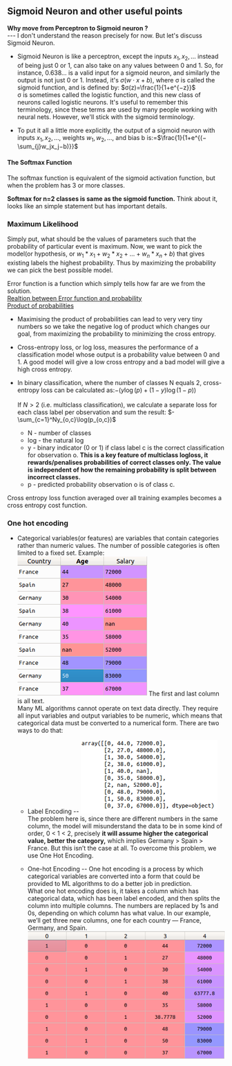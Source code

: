 ## Sigmoid Neuron and other useful points
**Why move from Perceptron to Sigmoid neuron ?**
<br/>--- I don't understand the reason precisely for now. But let's discuss Sigmoid Neuron.

 * Sigmoid Neuron is like a perceptron, except the inputs $x_1,x_2,…$ instead of being just 0 or 1, can also take on any values between 0 and 1. So, for instance, 0.638… is a valid input for a sigmoid neuron, and similarly the output is not just 0 or 1. Instead, it's $σ(w⋅x+b)$, where σ is called the sigmoid function, and is defined by:
                 $σ(z)=\frac{1}{1+e^{−z}}$
 <br/>σ is sometimes called the logistic function, and this new class of neurons called logistic neurons. It's useful to remember this terminology, since these terms are used by many people working with neural nets. However, we'll stick with the sigmoid terminology.

 * To put it all a little more explicitly, the output of a sigmoid neuron with inputs $x_1,x_2,…,$ weights $w_{1},w_{2},…,$ and bias b is:=$\frac{1}{1+e^{(−\sum_{j}w_jx_j−b)}}$

#### The Softmax Function
The softmax function is equivalent of the sigmoid activation function, but when the problem has 3 or more classes.

**Softmax for n=2 classes is same as the sigmoid function.** Think about it, looks like an simple statement but has important details.

### Maximum Likelihood
Simply put, what should be the values of parameters such that the probability of particular event is maximum.
Now, we want to pick the model(or hypothesis, or $w_1*x_1 + w_2*x_2 + ...+ w_n*x_n + b$) that gives existing labels the highest probability. Thus by maximizing the probability we can pick the best possible model.<br/>

Error function is a function which simply tells how far are we from the solution.
<br/>[Realtion between Error function and probability](https://www.youtube.com/watch?v=-xxrisIvD0E)<br/> [Product of probabilities](https://www.youtube.com/watch?time_continue=22&v=njq6bYrPqSU)
 * Maximising the product of probabilities can lead to very very tiny numbers so we take the negative log of product which changes our goal, from maximizing the probability to minimizing the cross entropy.

 * Cross-entropy loss, or log loss, measures the performance of a classification model whose output is a probability value between 0 and 1. A good model will give a low cross entropy and a bad model will give a high cross entropy.
 * In binary classification, where the number of classes N equals 2, cross-entropy loss can be calculated as:$-{(y\log(p) + (1 - y)\log(1 - p))}$<br/><br/>
 If $N>2$ (i.e. multiclass classification), we calculate a separate loss for each class label per observation and sum the result:
 $-\sum_{c=1}^Ny_{o,c}\log(p_{o,c})$
     * N - number of classes
     * log - the natural log
     * y - binary indicator (0 or 1) if class label c is the correct classification for observation o. **This is a key feature of multiclass logloss, it rewards/penalises probabilities of correct classes only. The value is independent of how the remaining probability is split between incorrect classes.**
     * p - predicted probability observation o is of class c.

Cross entropy loss function averaged over all training examples becomes a cross entropy cost function.




### One hot encoding
 * Categorical variables(or features) are variables that contain categories rather than numeric values. The number of possible categories is often limited to a fixed set. Example:![alt text](Images/cat_data.png) The first and last column is all text.<br/> Many ML algorithms cannot operate on text data directly. They require all input variables and output variables to be numeric, which means that categorical data must be converted to a numerical form. There are two ways to do that:
   * Label Encoding -- ![alt text](Images/lab_en.png "LabelEncoder class from the sklearn library")The problem here is, since there are different numbers in the same column, the model will misunderstand the data to be in some kind of order, 0 < 1 < 2, precisely **it will assume higher the categorical value, better the category,** which implies Germany > Spain > France. But this isn’t the case at all. To overcome this problem, we use One Hot Encoding.

   * One-hot Encoding -- One hot encoding is a process by which categorical variables are converted into a form that could be provided to ML algorithms to do a better job in prediction.<br/>What one hot encoding does is, it takes a column which has categorical data, which has been label encoded, and then splits the column into multiple columns. The numbers are replaced by 1s and 0s, depending on which column has what value. In our example, we’ll get three new columns, one for each country — France, Germany, and Spain. ![alt text](Images/on_en.png)
